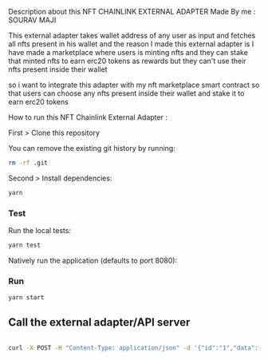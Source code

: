 Description about this NFT CHAINLINK EXTERNAL ADAPTER Made By me : SOURAV MAJI

This external adapter takes wallet address of any user as input and fetches all nfts present in his wallet and the reason I made this external adapter is I have made a marketplace where users is minting nfts and they can stake that minted nfts to earn erc20 tokens as rewards but they can't use their nfts present inside their wallet 

so i want to integrate this adapter with my nft marketplace smart contract so that users can choose any nfts present inside their wallet and stake it to earn erc20 tokens 





How to run this NFT Chainlink External Adapter :

First > Clone this repository


You can remove the existing git history by running:

```bash
rm -rf .git
```



Second > Install dependencies:

```bash
yarn
```

### Test

Run the local tests:

```bash
yarn test
```

Natively run the application (defaults to port 8080):

### Run

```bash
yarn start
```

## Call the external adapter/API server

```bash

curl -X POST -H "Content-Type: application/json" -d '{"id":"1","data":{"walletAddress":"0x123a434aa5678dfdfd9abcdef"},"type":"external"}' "http://localhost:8080"

```

